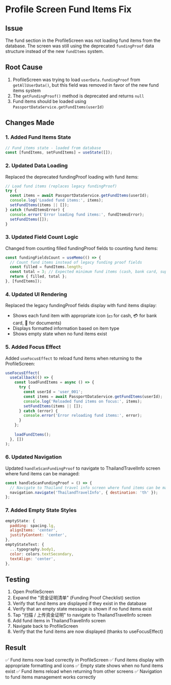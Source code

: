 # Profile Screen Fund Items Fix

## Issue
The fund section in the ProfileScreen was not loading fund items from the database. The screen was still using the deprecated `fundingProof` data structure instead of the new `fundItems` system.

## Root Cause
1. ProfileScreen was trying to load `userData.fundingProof` from `getAllUserData()`, but this field was removed in favor of the new fund items system
2. The `getFundingProof()` method is deprecated and returns `null`
3. Fund items should be loaded using `PassportDataService.getFundItems(userId)`

## Changes Made

### 1. Added Fund Items State
```javascript
// Fund items state - loaded from database
const [fundItems, setFundItems] = useState([]);
```

### 2. Updated Data Loading
Replaced the deprecated fundingProof loading with fund items:
```javascript
// Load fund items (replaces legacy fundingProof)
try {
  const items = await PassportDataService.getFundItems(userId);
  console.log('Loaded fund items:', items);
  setFundItems(items || []);
} catch (fundItemsError) {
  console.error('Error loading fund items:', fundItemsError);
  setFundItems([]);
}
```

### 3. Updated Field Count Logic
Changed from counting filled fundingProof fields to counting fund items:
```javascript
const fundingFieldsCount = useMemo(() => {
  // Count fund items instead of legacy funding proof fields
  const filled = fundItems.length;
  const total = 3; // Expected minimum fund items (cash, bank card, supporting doc)
  return { filled, total };
}, [fundItems]);
```

### 4. Updated UI Rendering
Replaced the legacy fundingProof fields display with fund items display:
- Shows each fund item with appropriate icon (💵 for cash, 💳 for bank card, 📄 for documents)
- Displays formatted information based on item type
- Shows empty state when no fund items exist

### 5. Added Focus Effect
Added `useFocusEffect` to reload fund items when returning to the ProfileScreen:
```javascript
useFocusEffect(
  useCallback(() => {
    const loadFundItems = async () => {
      try {
        const userId = 'user_001';
        const items = await PassportDataService.getFundItems(userId);
        console.log('Reloaded fund items on focus:', items);
        setFundItems(items || []);
      } catch (error) {
        console.error('Error reloading fund items:', error);
      }
    };
    
    loadFundItems();
  }, [])
);
```

### 6. Updated Navigation
Updated `handleScanFundingProof` to navigate to ThailandTravelInfo screen where fund items can be managed:
```javascript
const handleScanFundingProof = () => {
  // Navigate to Thailand travel info screen where fund items can be managed
  navigation.navigate('ThailandTravelInfo', { destination: 'th' });
};
```

### 7. Added Empty State Styles
```javascript
emptyState: {
  padding: spacing.lg,
  alignItems: 'center',
  justifyContent: 'center',
},
emptyStateText: {
  ...typography.body1,
  color: colors.textSecondary,
  textAlign: 'center',
},
```

## Testing
1. Open ProfileScreen
2. Expand the "资金证明清单" (Funding Proof Checklist) section
3. Verify that fund items are displayed if they exist in the database
4. Verify that an empty state message is shown if no fund items exist
5. Tap "扫描 / 上传资金证明" to navigate to ThailandTravelInfo screen
6. Add fund items in ThailandTravelInfo screen
7. Navigate back to ProfileScreen
8. Verify that the fund items are now displayed (thanks to useFocusEffect)

## Result
✅ Fund items now load correctly in ProfileScreen
✅ Fund items display with appropriate formatting and icons
✅ Empty state shows when no fund items exist
✅ Fund items reload when returning from other screens
✅ Navigation to fund items management works correctly
